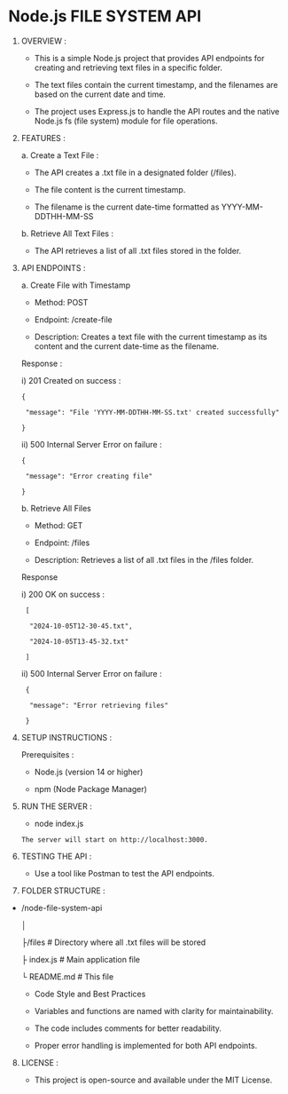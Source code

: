   # Node.js FILE SYSTEM API


  1.  OVERVIEW : 

        -  This is a simple Node.js project that provides API endpoints for creating and retrieving text files in a specific folder.
 
        -  The text files contain the current timestamp, and the filenames are based on the current date and time.

        -  The project uses Express.js to handle the API routes and the native Node.js fs (file system) module for file operations.

 
  2. FEATURES :

     a. Create a Text File :

        -  The API creates a .txt file in a designated folder (/files).

        -  The file content is the current timestamp.

        -  The filename is the current date-time formatted as YYYY-MM-DDTHH-MM-SS


      b. Retrieve All Text Files :

        -  The API retrieves a list of all .txt files stored in the folder.


3. API ENDPOINTS :

   a. Create File with Timestamp

      -  Method: POST
     
      -  Endpoint: /create-file
     
      -  Description: Creates a text file with the current timestamp as its content and the current date-time as the filename.

      Response :

      i) 201 Created on success :

       {

        "message": "File 'YYYY-MM-DDTHH-MM-SS.txt' created successfully"

       }

      ii) 500 Internal Server Error on failure :

       {

        "message": "Error creating file"

       }


   b. Retrieve All Files

      -  Method: GET
      
      -  Endpoint: /files
     
      -  Description: Retrieves a list of all .txt files in the /files folder.

      Response

      i) 200 OK on success :

        [

         "2024-10-05T12-30-45.txt",

         "2024-10-05T13-45-32.txt"

        ]

     ii) 500 Internal Server Error on failure :

        {

         "message": "Error retrieving files"

        }


5. SETUP INSTRUCTIONS :

    Prerequisites :

      -  Node.js (version 14 or higher)

      -  npm (Node Package Manager)


6. RUN THE SERVER :

      -  node index.js

       The server will start on http://localhost:3000.


7. TESTING THE API :

      -  Use a tool like Postman to test the API endpoints.


8. FOLDER STRUCTURE :

  -  /node-file-system-api            

      │          

     ├/files # Directory where all .txt files will be stored            

     ├ index.js # Main application file               

     └ README.md # This file            

       -  Code Style and Best Practices

       -  Variables and functions are named with clarity for maintainability.

       -  The code includes comments for better readability.
 
       -  Proper error handling is implemented for both API endpoints.


8. LICENSE :

    -   This project is open-source and available under the MIT License.

    
